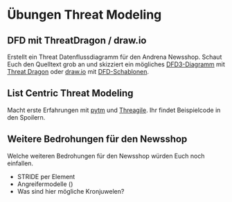 # Übungen Threat Modeling

## DFD mit ThreatDragon / draw.io

Erstellt ein Threat Datenflussdiagramm für den Andrena Newsshop. Schaut Euch den Quelltext grob an und skizziert ein mögliches [DFD3-Diagramm](https://github.com/adamshostack/DFD3) mit [Threat Dragon](https://www.threatdragon.com/#/) oder [draw.io](https://app.diagrams.net/) mit [DFD-Schablonen](https://github.com/michenriksen/drawio-threatmodeling).

## List Centric Threat Modeling

Macht erste Erfahrungen mit [pytm](https://github.com/OWASP/pytm) und [Threagile](https://github.com/Threagile/threagile). Ihr findet Beispielcode in den Spoilern.

## Weitere Bedrohungen für den Newsshop

Welche weiteren Bedrohungen für den Newsshop würden Euch noch einfallen. 

- STRIDE per Element
- Angreifermodelle ()
- Was sind hier mögliche Kronjuwelen?
